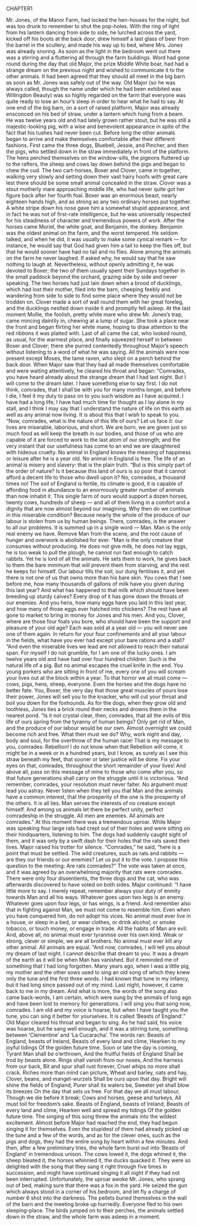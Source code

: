 CHAPTER1

Mr. Jones, of the Manor Farm, had locked the hen-houses for the night, but was too drunk to
remember to shut the pop-holes. With the ring of light from his lantern dancing from side to
side, he lurched across the yard, kicked off his boots at the back door, drew himself a last
glass of beer from the barrel in the scullery, and made his way up to bed, where Mrs. Jones
was already snoring.
As soon as the light in the bedroom went out there was a stirring and a fluttering all through
the farm buildings. Word had gone round during the day that old Major, the prize Middle
White boar, had had a strange dream on the previous night and wished to communicate it to
the other animals. It had been agreed that they should all meet in the big barn as soon as Mr.
Jones was safely out of the way. Old Major (so he was always called, though the name under
which he had been exhibited was Willingdon Beauty) was so highly regarded on the farm that
everyone was quite ready to lose an hour’s sleep in order to hear what he had to say.
At one end of the big barn, on a sort of raised platform, Major was already ensconced on his
bed of straw, under a lantern which hung from a beam. He was twelve years old and had
lately grown rather stout, but he was still a majestic-looking pig, with a wise and benevolent
appearance in spite of the fact that his tushes had never been cut. Before long the other
animals began to arrive and make themselves comfortable after their different fashions. First
came the three dogs, Bluebell, Jessie, and Pincher, and then the pigs, who settled down in the
straw immediately in front of the platform. The hens perched themselves on the window-sills,
the pigeons fluttered up to the rafters, the sheep and cows lay down behind the pigs and
began to chew the cud. The two cart-horses, Boxer and Clover, came in together, walking
very slowly and setting down their vast hairy hoofs with great care lest there should be some
small animal concealed in the straw. Clover was a stout motherly mare approaching middle
life, who had never quite got her figure back after her fourth foal. Boxer was an enormous
beast, nearly eighteen hands high, and as strong as any two ordinary horses put together. A
white stripe down his nose gave him a somewhat stupid appearance, and in fact he was not of
first-rate intelligence, but he was universally respected for his steadiness of character and
tremendous powers of work. After the horses came Muriel, the white goat, and Benjamin, the
donkey. Benjamin was the oldest animal on the farm, and the worst tempered. He seldom
talked, and when he did, it was usually to make some cynical remark — for instance, he
would say that God had given him a tail to keep the flies off, but that he would sooner have
had no tail and no flies. Alone among the animals on the farm he never laughed. If asked
why, he would say that he saw nothing to laugh at. Nevertheless, without openly admitting it,
he was devoted to Boxer; the two of them usually spent their Sundays together in the small
paddock beyond the orchard, grazing side by side and never speaking.
The two horses had just lain down when a brood of ducklings, which had lost their mother,
filed into the barn, cheeping feebly and wandering from side to side to find some place where
they would not be trodden on. Clover made a sort of wall round them with her great foreleg,
and the ducklings nestled down inside it and promptly fell asleep. At the last moment Mollie,
the foolish, pretty white mare who drew Mr. Jones’s trap, came mincing daintily in, chewing
at a lump of sugar. She took a place near the front and began flirting her white mane, hoping
to draw attention to the red ribbons it was plaited with. Last of all came the cat, who looked 
round, as usual, for the warmest place, and finally squeezed herself in between Boxer and
Clover; there she purred contentedly throughout Major’s speech without listening to a word
of what he was saying.
All the animals were now present except Moses, the tame raven, who slept on a perch behind
the back door. When Major saw that they had all made themselves comfortable and were
waiting attentively, he cleared his throat and began:
“Comrades, you have heard already about the strange dream that I had last night. But I will
come to the dream later. I have something else to say first. I do not think, comrades, that I
shall be with you for many months longer, and before I die, I feel it my duty to pass on to you
such wisdom as I have acquired. I have had a long life, I have had much time for thought as I
lay alone in my stall, and I think I may say that I understand the nature of life on this earth as
well as any animal now living. It is about this that I wish to speak to you.
“Now, comrades, what is the nature of this life of ours? Let us face it: our lives are miserable,
laborious, and short. We are born, we are given just so much food as will keep the breath in
our bodies, and those of us who are capable of it are forced to work to the last atom of our
strength; and the very instant that our usefulness has come to an end we are slaughtered with
hideous cruelty. No animal in England knows the meaning of happiness or leisure after he is
a year old. No animal in England is free. The life of an animal is misery and slavery: that is
the plain truth.
“But is this simply part of the order of nature? Is it because this land of ours is so poor that it
cannot afford a decent life to those who dwell upon it? No, comrades, a thousand times no!
The soil of England is fertile, its climate is good, it is capable of affording food in abundance
to an enormously greater number of animals than now inhabit it. This single farm of ours
would support a dozen horses, twenty cows, hundreds of sheep — and all of them living in a
comfort and a dignity that are now almost beyond our imagining. Why then do we continue
in this miserable condition? Because nearly the whole of the produce of our labour is stolen
from us by human beings. There, comrades, is the answer to all our problems. It is summed
up in a single word — Man. Man is the only real enemy we have. Remove Man from the
scene, and the root cause of hunger and overwork is abolished for ever.
“Man is the only creature that consumes without producing. He does not give milk, he does
not lay eggs, he is too weak to pull the plough, he cannot run fast enough to catch rabbits. Yet
he is lord of all the animals. He sets them to work, he gives back to them the bare minimum
that will prevent them from starving, and the rest he keeps for himself. Our labour tills the
soil, our dung fertilises it, and yet there is not one of us that owns more than his bare skin.
You cows that I see before me, how many thousands of gallons of milk have you given
during this last year? And what has happened to that milk which should have been breeding
up sturdy calves? Every drop of it has gone down the throats of our enemies. And you hens,
how many eggs have you laid in this last year, and how many of those eggs ever hatched into
chickens? The rest have all gone to market to bring in money for Jones and his men. And
you, Clover, where are those four foals you bore, who should have been the support and
pleasure of your old age? Each was sold at a year old — you will never see one of them
again. In return for your four confinements and all your labour in the fields, what have you
ever had except your bare rations and a stall?
“And even the miserable lives we lead are not allowed to reach their natural span. For myself
I do not grumble, for I am one of the lucky ones. I am twelve years old and have had over
four hundred children. Such is the natural life of a pig. But no animal escapes the cruel knife
in the end. You young porkers who are sitting in front of me, every one of you will scream
your lives out at the block within a year. To that horror we all must come — cows, pigs, hens,
sheep, everyone. Even the horses and the dogs have no better fate. You, Boxer, the very day
that those great muscles of yours lose their power, Jones will sell you to the knacker, who
will cut your throat and boil you down for the foxhounds. As for the dogs, when they grow
old and toothless, Jones ties a brick round their necks and drowns them in the nearest pond.
“Is it not crystal clear, then, comrades, that all the evils of this life of ours spring from the
tyranny of human beings? Only get rid of Man, and the produce of our labour would be our
own. Almost overnight we could become rich and free. What then must we do? Why, work
night and day, body and soul, for the overthrow of the human race! That is my message to
you, comrades: Rebellion! I do not know when that Rebellion will come, it might be in a
week or in a hundred years, but I know, as surely as I see this straw beneath my feet, that
sooner or later justice will be done. Fix your eyes on that, comrades, throughout the short
remainder of your lives! And above all, pass on this message of mine to those who come after
you, so that future generations shall carry on the struggle until it is victorious.
“And remember, comrades, your resolution must never falter. No argument must lead you
astray. Never listen when they tell you that Man and the animals have a common interest, that
the prosperity of the one is the prosperity of the others. It is all lies. Man serves the interests
of no creature except himself. And among us animals let there be perfect unity, perfect
comradeship in the struggle. All men are enemies. All animals are comrades.”
At this moment there was a tremendous uproar. While Major was speaking four large rats had
crept out of their holes and were sitting on their hindquarters, listening to him. The dogs had
suddenly caught sight of them, and it was only by a swift dash for their holes that the rats
saved their lives. Major raised his trotter for silence.
“Comrades,” he said, “here is a point that must be settled. The wild creatures, such as rats and
rabbits — are they our friends or our enemies? Let us put it to the vote. I propose this
question to the meeting: Are rats comrades?”
The vote was taken at once, and it was agreed by an overwhelming majority that rats were
comrades. There were only four dissentients, the three dogs and the cat, who was afterwards
discovered to have voted on both sides. Major continued:
“I have little more to say. I merely repeat, remember always your duty of enmity towards
Man and all his ways. Whatever goes upon two legs is an enemy. Whatever goes upon four
legs, or has wings, is a friend. And remember also that in fighting against Man, we must not
come to resemble him. Even when you have conquered him, do not adopt his vices. No
animal must ever live in a house, or sleep in a bed, or wear clothes, or drink alcohol, or
smoke tobacco, or touch money, or engage in trade. All the habits of Man are evil. And,
above all, no animal must ever tyrannise over his own kind. Weak or strong, clever or simple,
we are all brothers. No animal must ever kill any other animal. All animals are equal.
“And now, comrades, I will tell you about my dream of last night. I cannot describe that
dream to you. It was a dream of the earth as it will be when Man has vanished. But it 
reminded me of something that I had long forgotten. Many years ago, when I was a little pig,
my mother and the other sows used to sing an old song of which they knew only the tune and
the first three words. I had known that tune in my infancy, but it had long since passed out of
my mind. Last night, however, it came back to me in my dream. And what is more, the words
of the song also came back-words, I am certain, which were sung by the animals of long ago
and have been lost to memory for generations. I will sing you that song now, comrades. I am
old and my voice is hoarse, but when I have taught you the tune, you can sing it better for
yourselves. It is called ‘Beasts of England’.”
Old Major cleared his throat and began to sing. As he had said, his voice was hoarse, but he
sang well enough, and it was a stirring tune, something between ‘Clementine’ and ‘La
Cucaracha’. The words ran:
Beasts of England, beasts of Ireland,
Beasts of every land and clime,
Hearken to my joyful tidings
Of the golden future time.
Soon or late the day is coming,
Tyrant Man shall be o’erthrown,
And the fruitful fields of England
Shall be trod by beasts alone.
Rings shall vanish from our noses,
And the harness from our back,
Bit and spur shall rust forever,
Cruel whips no more shall crack.
Riches more than mind can picture,
Wheat and barley, oats and hay,
Clover, beans, and mangel-wurzels
Shall be ours upon that day.
Bright will shine the fields of England,
Purer shall its waters be,
Sweeter yet shall blow its breezes
On the day that sets us free.
For that day we all must labour,
Though we die before it break;
Cows and horses, geese and turkeys,
All must toil for freedom’s sake.
Beasts of England, beasts of Ireland,
Beasts of every land and clime,
Hearken well and spread my tidings
Of the golden future time.
The singing of this song threw the animals into the wildest excitement. Almost before Major
had reached the end, they had begun singing it for themselves. Even the stupidest of them had
already picked up the tune and a few of the words, and as for the clever ones, such as the pigs
and dogs, they had the entire song by heart within a few minutes. And then, after a few
preliminary tries, the whole farm burst out into ‘Beasts of England’ in tremendous unison.
The cows lowed it, the dogs whined it, the sheep bleated it, the horses whinnied it, the ducks
quacked it. They were so delighted with the song that they sang it right through five times in
succession, and might have continued singing it all night if they had not been interrupted.
Unfortunately, the uproar awoke Mr. Jones, who sprang out of bed, making sure that there
was a fox in the yard. He seized the gun which always stood in a corner of his bedroom, and
let fly a charge of number 6 shot into the darkness. The pellets buried themselves in the wall
of the barn and the meeting broke up hurriedly. Everyone fled to his own sleeping-place. The
birds jumped on to their perches, the animals settled down in the straw, and the whole farm
was asleep in a moment.
